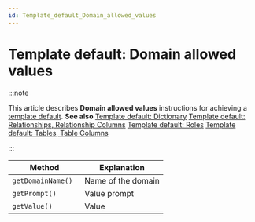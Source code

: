 ```yaml
---
id: Template_default_Domain_allowed_values
---
```


# Template default: Domain allowed values




:::note

This article describes **Domain allowed values** instructions for achieving a [ template default](/Web_and_app_UIs/Your_own_template_default/Template_default_creating_and_reapplying_your_own_defaults.md).
**See also**
[Template default: Dictionary](/Web_and_app_UIs/Your_own_template_default/Template_default_Dictionary.md)
[Template default: Relationships, Relationship Columns](/Web_and_app_UIs/Your_own_template_default/Template_default_Relationships.md)
[Template default: Roles](/Web_and_app_UIs/Your_own_template_default/Template_default_Roles.md)
[Template default: Tables, Table Columns](/Web_and_app_UIs/Your_own_template_default/Template_default_Tables.md)

:::

|**Method**|**Explanation**|
|--------|--------|
|`getDomainName() `|Name of the domain|
|`getPrompt()`|Value prompt|
|`getValue() `|Value   |